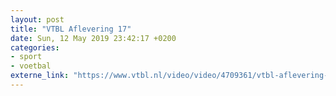 ```yaml
---
layout: post
title: "VTBL Aflevering 17"
date: Sun, 12 May 2019 23:42:17 +0200
categories: 
- sport 
- voetbal 
externe_link: "https://www.vtbl.nl/video/video/4709361/vtbl-aflevering-17"
---
```



